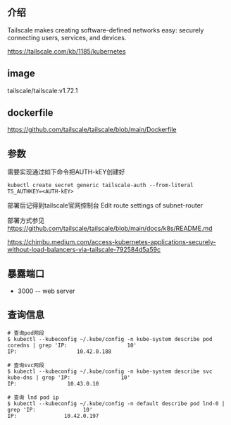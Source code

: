 ## 介绍
Tailscale makes creating software-defined networks easy: securely connecting users, services, and devices.

https://tailscale.com/kb/1185/kubernetes

## image

tailscale/tailscale:v1.72.1

## dockerfile

https://github.com/tailscale/tailscale/blob/main/Dockerfile


## 参数

需要实现通过如下命令把AUTH-kEY创建好

```
kubectl create secret generic tailscale-auth --from-literal TS_AUTHKEY=<AUTH-kEY>
```

部署后记得到tailscale官网控制台 Edit route settings of subnet-router

部署方式参见 https://github.com/tailscale/tailscale/blob/main/docs/k8s/README.md

https://chimbu.medium.com/access-kubernetes-applications-securely-without-load-balancers-via-tailscale-792584d5a59c

## 暴露端口

* 3000  -- web server

## 查询信息

```
# 查询pod网段
$ kubectl --kubeconfig ~/.kube/config -n kube-system describe pod coredns | grep 'IP:                   10'
IP:                   10.42.0.188

# 查询svc网段
$ kubectl --kubeconfig ~/.kube/config -n kube-system describe svc kube-dns | grep 'IP:                10'
IP:                10.43.0.10

# 查询 lnd pod ip
$ kubectl --kubeconfig ~/.kube/config -n default describe pod lnd-0 | grep 'IP:               10'
IP:               10.42.0.197
```
